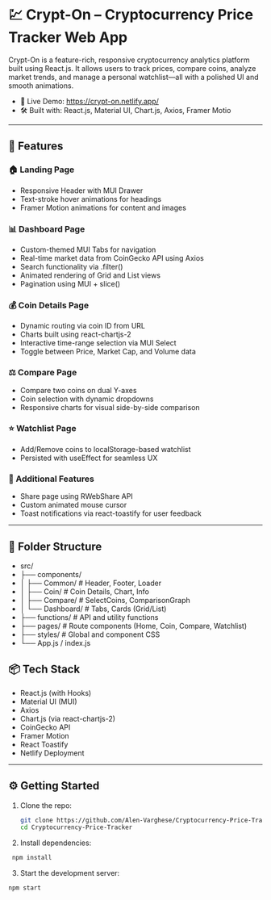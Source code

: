 # 💹 Crypt-On – Cryptocurrency Price Tracker Web App

Crypt-On is a feature-rich, responsive cryptocurrency analytics platform built using React.js. It allows users to track prices, compare coins, analyze market trends, and manage a personal watchlist—all with a polished UI and smooth animations.

 - 🔗 Live Demo: https://crypt-on.netlify.app/
 - 🛠 Built with: React.js, Material UI, Chart.js, Axios, Framer Motio

---

## 🚀 Features

### 🏠 Landing Page
- Responsive Header with MUI Drawer
- Text-stroke hover animations for headings
- Framer Motion animations for content and images

### 📊 Dashboard Page
- Custom-themed MUI Tabs for navigation
- Real-time market data from CoinGecko API using Axios
- Search functionality via .filter()
- Animated rendering of Grid and List views
- Pagination using MUI + slice()

### 💰 Coin Details Page
- Dynamic routing via coin ID from URL
- Charts built using react-chartjs-2
- Interactive time-range selection via MUI Select
- Toggle between Price, Market Cap, and Volume data

### ⚖️ Compare Page
- Compare two coins on dual Y-axes
- Coin selection with dynamic dropdowns
- Responsive charts for visual side-by-side comparison

### ⭐ Watchlist Page
- Add/Remove coins to localStorage-based watchlist
- Persisted with useEffect for seamless UX

### 🔨 Additional Features
- Share page using RWebShare API
- Custom animated mouse cursor
- Toast notifications via react-toastify for user feedback

---

## 📂 Folder Structure 

 - src/
 - ├── components/
 - │ ├── Common/ # Header, Footer, Loader
 - │ ├── Coin/ # Coin Details, Chart, Info
 - │ ├── Compare/ # SelectCoins, ComparisonGraph
 - │ └── Dashboard/ # Tabs, Cards (Grid/List)
 - ├── functions/ # API and utility functions
 - ├── pages/ # Route components (Home, Coin, Compare, Watchlist)
 - ├── styles/ # Global and component CSS
 - └── App.js / index.js

## 📦 Tech Stack

- React.js (with Hooks)
- Material UI (MUI)
- Axios
- Chart.js (via react-chartjs-2)
- CoinGecko API
- Framer Motion
- React Toastify
- Netlify Deployment

---

## ⚙️ Getting Started

1. Clone the repo:
   ```bash
   git clone https://github.com/Alen-Varghese/Cryptocurrency-Price-Tracker.git
   cd Cryptocurrency-Price-Tracker
   
2. Install dependencies:
  ```bash
   npm install
  ```

3. Start the development server:

  ```bash
  npm start
  ```
